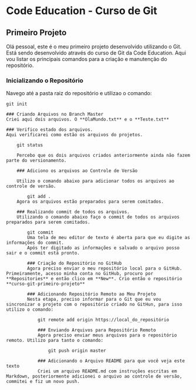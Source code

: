 # Code Education - Curso de Git
## Primeiro Projeto

Olá pessoal, este é o meu primeiro projeto desenvolvido utilizando o Git. Está sendo desenvolvido através do curso de Git da Code Education. Aqui vou listar os principais comandos para a criação e manutenção do repositório.

### Inicializando o Repositório
Navego até a pasta raiz do repositório e utilizao o comando:

    git init

    ### Criando Arquivos no Branch Master
    Criei aqui dois arquivos. O **OlaMundo.txt** e o **Teste.txt**

    ### Verifico estado dos arquivos.
    Aqui verificarei como estão os arquivos do projetos.

        git status
	    
	    Percebo que os dois arquivos criados anteriormente ainda não fazem parte do versionamento.

	    ### Adiciono os arquivos ao Controle de Versão

	    Utilizo o comando abaixo para adicionar todos os arquivos ao controle de versão.

	        git add .
		Agora os arquivos estão preparados para serem comitados.

		### Realizando commit de todos os arquivos.
		Utilizando o comando abaixo faço o commit de todos os arquivos preparados para serem comitados.

		    git commit
		    Uma tela de meu editor de texto é aberta para que eu digite as informações do commit.
		    Após ter digitado as informações e salvado o arquivo posso sair e o commit está pronto.

		    ### Criação do Repositório no GitHub
		    Agora preciso enviar o meu repositório local para o GitHub. Primeiramente, acesso minha conta no GitHub, procuro por **Repositories** e então clico em **New**. Crio então o repositório **curso-git-primeiro-projeto**

		    ### Adicionando Repositório Remoto ao Meu Projeto
		    Nesta etapa, preciso informar para o Git que eu vou sincronizar o projeto com o repositório criado no GitHun, para isso utilizo o comando: 

		        git remote add origin https://local_do_repositório
			    
			    ### Enviando Arquivos para Repositório Remoto
			    Agora preciso enviar meus arquivos para o repositório remoto. Utilizo para tanto o comando:

			        git push origin master

				### Adicionando o Arquivo README para que você veja este texto
				Criei um arquivo README.md com instruções escritas em Markdown, posteriormente adicionei o arquivo ao controle de versão, commitei e fiz um novo push.
